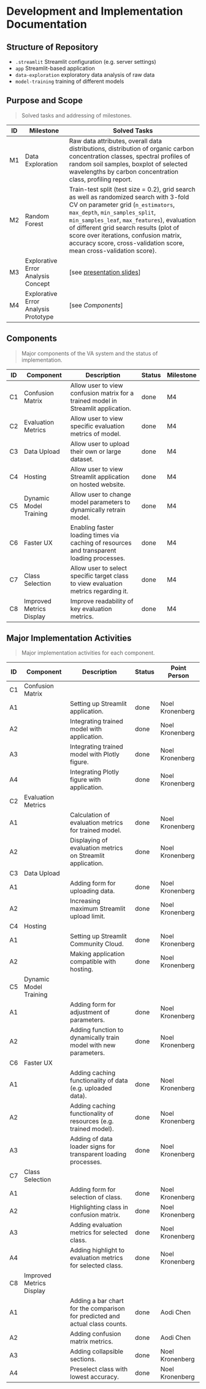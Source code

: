 # Development and Implementation Documentation

## Structure of Repository

- ```.streamlit``` Streamlit configuration (e.g. server settings) 
- ```app``` Streamlit-based application
- ```data-exploration``` exploratory data analysis of raw data
- ```model-training``` training of different models

## Purpose and Scope

> Solved tasks and addressing of milestones.

| ID | Milestone                          | Solved Tasks                                                                                       |
|--------------|------------------------------------|---------------------------------------------------------------------------------------------------|
| M1 | Data Exploration | Raw data attributes, overall data distributions, distribution of organic carbon concentration classes, spectral profiles of random soil samples, boxplot of selected wavelengths by carbon concentration class, profiling report. |
| M2 | Random Forest                      | Train-test split (test size = 0.2), grid search as well as randomized search with 3-fold CV on parameter grid (```n_estimators```, ```max_depth```, ```min_samples_split```, ```min_samples_leaf```, ```max_features```), evaluation of different grid search results (plot of score over iterations, confusion matrix, accuracy score, cross-validation score, mean cross-validation score). |
| M3 | Explorative Error Analysis Concept | [see [presentation slides](https://docs.google.com/presentation/d/16qUn8gltr5sOPD6g4-4v1JwBQHDfBOIbRnPZEQq2H_U/edit?usp=sharing)] |
| M4 | Explorative Error Analysis Prototype | [see *Components*] |

## Components

> Major components of the VA system and the status of implementation.

| ID  | Component                | Description                                                                               | Status            | Milestone |
| --- | ------------------------ | ----------------------------------------------------------------------------------------- | ----------------- | --------- |
| C1  | Confusion Matrix         | Allow user to view confusion matrix for a trained model in Streamlit application.         | done              | M4        |
| C2  | Evaluation Metrics       | Allow user to view specific evaluation metrics of model.                                  | done              | M4        |
| C3  | Data Upload              | Allow user to upload their own or large dataset.                                          | done              | M4        |
| C4  | Hosting                  | Allow user to view Streamlit application on hosted website.                               | done              | M4        |
| C5  | Dynamic Model Training   | Allow user to change model parameters to dynamically retrain model.                       | done              | M4        |
| C6  | Faster UX                | Enabling faster loading times via caching of resources and transparent loading processes. | done              | M4        |
| C7  | Class Selection          | Allow user to select specific target class to view evaluation metrics regarding it.       | done              | M4        |
| C8  | Improved Metrics Display | Improve readability of key evaluation metrics.                                            | done              | M4        |


## Major Implementation Activities

> Major implementation activities for each component.

| ID  | Component                | Description                                                                  | Status | Point Person    |
| --- | ------------------------ | ---------------------------------------------------------------------------- | ------ | --------------- |
| C1  | Confusion Matrix         |                                                                              |        |                 |
| A1  |                          | Setting up Streamlit application.                                            | done   | Noel Kronenberg |
| A2  |                          | Integrating trained model with application.                                  | done   | Noel Kronenberg |
| A3  |                          | Integrating trained model with Plotly figure.                                | done   | Noel Kronenberg |
| A4  |                          | Integrating Plotly figure with application.                                  | done   | Noel Kronenberg |
| C2  | Evaluation Metrics       |                                                                              |        |                 |
| A1  |                          | Calculation of evaluation metrics for trained model.                         | done   | Noel Kronenberg |
| A2  |                          | Displaying of evaluation metrics on Streamlit application.                   | done   | Noel Kronenberg |
| C3  | Data Upload              |                                                                              |        |                 |
| A1  |                          | Adding form for uploading data.                                              | done   | Noel Kronenberg |
| A2  |                          | Increasing maximum Streamlit upload limit.                                   | done   | Noel Kronenberg |
| C4  | Hosting                  |                                                                              |        |                 |
| A1  |                          | Setting up Streamlit Community Cloud.                                        | done   | Noel Kronenberg |
| A2  |                          | Making application compatible with hosting.                                  | done   | Noel Kronenberg |
| C5  | Dynamic Model Training   |                                                                              |        |                 |
| A1  |                          | Adding form for adjustment of parameters.                                    | done   | Noel Kronenberg |
| A2  |                          | Adding function to dynamically train model with new parameters.              | done   | Noel Kronenberg |
| C6  | Faster UX                |                                                                              |        |                 |
| A1  |                          | Adding caching functionality of data (e.g. uploaded data).                   | done   | Noel Kronenberg |
| A2  |                          | Adding caching functionality of resources (e.g. trained model).              | done   | Noel Kronenberg |
| A3  |                          | Adding of data loader signs for transparent loading processes.               | done   | Noel Kronenberg |
| C7  | Class Selection          |                                                                              |        |                 |
| A1  |                          | Adding form for selection of class.                                          | done   | Noel Kronenberg |
| A2  |                          | Highlighting class in confusion matrix.                                      | done   | Noel Kronenberg |
| A3  |                          | Adding evaluation metrics for selected class.                                | done   | Noel Kronenberg |
| A4  |                          | Adding highlight to evaluation metrics for selected class.                   | done   | Noel Kronenberg |
| C8  | Improved Metrics Display |                                                                              |        |                 |
| A1  |                          | Adding a bar chart for the comparison for predicted and actual class counts. | done   | Aodi Chen       |
| A2  |                          | Adding confusion matrix metrics.                                             | done   | Aodi Chen       |
| A3  |                          | Adding collapsible sections.                                                 | done   | Noel Kronenberg |
| A4  |                          | Preselect class with lowest accuracy.                                        | done   | Noel Kronenberg |
